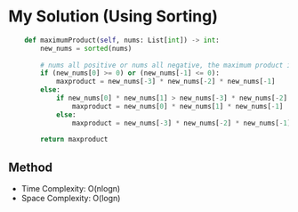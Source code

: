 # My Solution (Using Sorting)
```Python
    def maximumProduct(self, nums: List[int]) -> int:
        new_nums = sorted(nums)
        
        # nums all positive or nums all negative, the maximum product is the last three one
        if (new_nums[0] >= 0) or (new_nums[-1] <= 0):
            maxproduct = new_nums[-3] * new_nums[-2] * new_nums[-1]
        else:
            if new_nums[0] * new_nums[1] > new_nums[-3] * new_nums[-2]:
                maxproduct = new_nums[0] * new_nums[1] * new_nums[-1]
            else:
                maxproduct = new_nums[-3] * new_nums[-2] * new_nums[-1]
                
        return maxproduct
```

## Method
- Time Complexity: O(nlogn)
- Space Complexity: O(logn)
